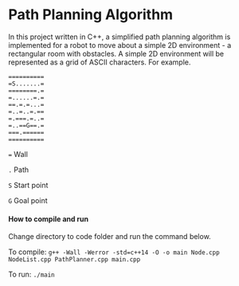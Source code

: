 # Path Planning Algorithm
In this project written in C++, a simplified path planning algorithm is implemented for a robot to move about a simple 2D environment - a rectangular room with obstacles.
A simple 2D environment will be represented as a grid of ASCII characters. 
For example. 
```
==========
=S.......=
========.=
=......=.=
==.=.=...=
=..=..=.==
=.===.=..=
=..==G==.=
===.======
==========
```

`=` Wall

`.` Path

`S` Start point

`G` Goal point

#### How to compile and run
Change directory to code folder and run the command below.

To compile: 
`g++ -Wall -Werror -std=c++14 -O -o main Node.cpp NodeList.cpp PathPlanner.cpp main.cpp`

To run:
`./main`
